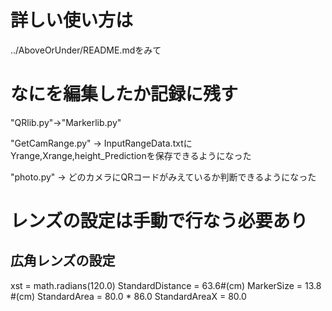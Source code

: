 # 詳しい使い方は
../AboveOrUnder/README.mdをみて

# なにを編集したか記録に残す
"QRlib.py"->"Markerlib.py"

"GetCamRange.py" -> InputRangeData.txtにYrange,Xrange,height_Predictionを保存できるようになった

"photo.py" -> どのカメラにQRコードがみえているか判断できるようになった

# レンズの設定は手動で行なう必要あり
## 広角レンズの設定
xst = math.radians(120.0)
StandardDistance = 63.6#(cm) 
MarkerSize = 13.8 #(cm)
StandardArea = 80.0 * 86.0 
StandardAreaX = 80.0 